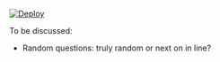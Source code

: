 [![Deploy](https://www.herokucdn.com/deploy/button.svg)](https://heroku.com/deploy)

To be discussed:

- Random questions: truly random or next on in line?
